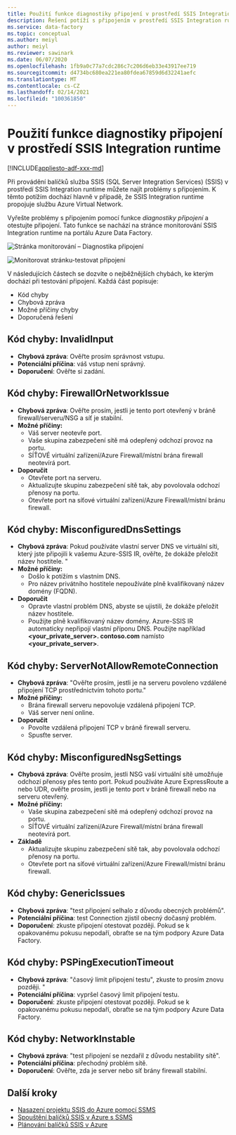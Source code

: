 ```yaml
---
title: Použití funkce diagnostiky připojení v prostředí SSIS Integration runtime
description: Řešení potíží s připojením v prostředí SSIS Integration runtime pomocí funkce diagnostiky připojení.
ms.service: data-factory
ms.topic: conceptual
ms.author: meiyl
author: meiyl
ms.reviewer: sawinark
ms.date: 06/07/2020
ms.openlocfilehash: 1fb9a0c77a7cdc286c7c206d6eb33e43917ee719
ms.sourcegitcommit: d4734bc680ea221ea80fdea67859d6d32241aefc
ms.translationtype: MT
ms.contentlocale: cs-CZ
ms.lasthandoff: 02/14/2021
ms.locfileid: "100361850"
---
```

# <a name="use-the-diagnose-connectivity-feature-in-the-ssis-integration-runtime"></a>Použití funkce diagnostiky připojení v prostředí SSIS Integration runtime

[!INCLUDE[appliesto-adf-xxx-md](includes/appliesto-adf-xxx-md.md)]

Při provádění balíčků služba SSIS (SQL Server Integration Services) (SSIS) v prostředí SSIS Integration runtime můžete najít problémy s připojením. K těmto potížím dochází hlavně v případě, že SSIS Integration runtime propojuje službu Azure Virtual Network.

Vyřešte problémy s připojením pomocí funkce *diagnostiky připojení* a otestujte připojení. Tato funkce se nachází na stránce monitorování SSIS Integration runtime na portálu Azure Data Factory.

 ![Stránka monitorování – Diagnostika připojení](media/ssis-integration-runtime-diagnose-connectivity-faq/ssis-monitor-diagnose-connectivity.png)

 ![Monitorovat stránku-testovat připojení](media/ssis-integration-runtime-diagnose-connectivity-faq/ssis-monitor-test-connection.png)

V následujících částech se dozvíte o nejběžnějších chybách, ke kterým dochází při testování připojení. Každá část popisuje:

- Kód chyby
- Chybová zpráva
- Možné příčiny chyby
- Doporučená řešení

## <a name="error-code-invalidinput"></a>Kód chyby: InvalidInput

- **Chybová zpráva**: Ověřte prosím správnost vstupu.
- **Potenciální příčina**: váš vstup není správný.
- **Doporučení**: Ověřte si zadání.

## <a name="error-code-firewallornetworkissue"></a>Kód chyby: FirewallOrNetworkIssue

- **Chybová zpráva**: Ověřte prosím, jestli je tento port otevřený v bráně firewall/serveru/NSG a síť je stabilní.
- **Možné příčiny:**
  - Váš server neotevře port.
  - Vaše skupina zabezpečení sítě má odepřený odchozí provoz na portu.
  - SÍŤOVÉ virtuální zařízení/Azure Firewall/místní brána firewall neotevírá port.
- **Doporučit**
  - Otevřete port na serveru.
  - Aktualizujte skupinu zabezpečení sítě tak, aby povolovala odchozí přenosy na portu.
  - Otevřete port na síťové virtuální zařízení/Azure Firewall/místní bránu firewall.

## <a name="error-code-misconfigureddnssettings"></a>Kód chyby: MisconfiguredDnsSettings

- **Chybová zpráva**: Pokud používáte vlastní server DNS ve virtuální síti, který jste připojili k vašemu Azure-SSIS IR, ověřte, že dokáže přeložit název hostitele. "
- **Možné příčiny:**
  -  Došlo k potížím s vlastním DNS.
  -  Pro název privátního hostitele nepoužíváte plně kvalifikovaný název domény (FQDN).
- **Doporučit**
  -  Opravte vlastní problém DNS, abyste se ujistili, že dokáže přeložit název hostitele.
  -  Použijte plně kvalifikovaný název domény. Azure-SSIS IR automaticky nepřipojí vlastní příponu DNS. Použijte například **<your_private_server>. contoso.com** namísto **<your_private_server>**.

## <a name="error-code-servernotallowremoteconnection"></a>Kód chyby: ServerNotAllowRemoteConnection

- **Chybová zpráva**: "Ověřte prosím, jestli je na serveru povoleno vzdálené připojení TCP prostřednictvím tohoto portu."
- **Možné příčiny:**
  -  Brána firewall serveru nepovoluje vzdálená připojení TCP.
  -  Váš server není online.
- **Doporučit**
  -  Povolte vzdálená připojení TCP v bráně firewall serveru.
  -  Spusťte server.
   
## <a name="error-code-misconfigurednsgsettings"></a>Kód chyby: MisconfiguredNsgSettings

- **Chybová zpráva**: Ověřte prosím, jestli NSG vaší virtuální sítě umožňuje odchozí přenosy přes tento port. Pokud používáte Azure ExpressRoute a nebo UDR, ověřte prosím, jestli je tento port v bráně firewall nebo na serveru otevřený.
- **Možné příčiny:**
  -  Vaše skupina zabezpečení sítě má odepřený odchozí provoz na portu.
  -  SÍŤOVÉ virtuální zařízení/Azure Firewall/místní brána firewall neotevírá port.
- **Základě**
  -  Aktualizujte skupinu zabezpečení sítě tak, aby povolovala odchozí přenosy na portu.
  -  Otevřete port na síťové virtuální zařízení/Azure Firewall/místní bránu firewall.

## <a name="error-code-genericissues"></a>Kód chyby: GenericIssues

- **Chybová zpráva**: "test připojení selhalo z důvodu obecných problémů".
- **Potenciální příčina**: test Connection zjistil obecný dočasný problém.
- **Doporučení**: zkuste připojení otestovat později. Pokud se k opakovanému pokusu nepodaří, obraťte se na tým podpory Azure Data Factory.

## <a name="error-code-pspingexecutiontimeout"></a>Kód chyby: PSPingExecutionTimeout

- **Chybová zpráva**: "časový limit připojení testu", zkuste to prosím znovu později. "
- **Potenciální příčina**: vypršel časový limit připojení testu.
- **Doporučení**: zkuste připojení otestovat později. Pokud se k opakovanému pokusu nepodaří, obraťte se na tým podpory Azure Data Factory.

## <a name="error-code-networkinstable"></a>Kód chyby: NetworkInstable

- **Chybová zpráva**: "test připojení se nezdařil z důvodu nestability sítě".
- **Potenciální příčina**: přechodný problém sítě.
- **Doporučení**: Ověřte, zda je server nebo síť brány firewall stabilní.

## <a name="next-steps"></a>Další kroky

- [Nasazení projektu SSIS do Azure pomocí SSMS](/sql/integration-services/ssis-quickstart-deploy-ssms)
- [Spouštění balíčků SSIS v Azure s SSMS](/sql/integration-services/ssis-quickstart-run-ssms)
- [Plánování balíčků SSIS v Azure](/sql/integration-services/lift-shift/ssis-azure-schedule-packages-ssms)